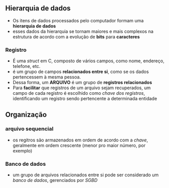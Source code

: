 ## Hierarquia de dados
- Os itens de dados processados pelo computador formam uma **hierarquia de dados**
- esses dados da hierarquia se tornam maiores e mais complexos na estrutura de acordo com a evolução de **bits** para **caracteres**
### Registro
- É uma *struct* em C, composto de vários campos, como nome, endereço, telefone, etc.
- é um grupo de campos **relacionados entre si**, como se os dados pertencessem à mesma pessoa.
- Dessa forma, um **ARQUIVO** é um grupo de **registros relacionados**
- Para **facilitar** que registros de um arquivo sejam recuperados, um campo de cada registro é escolhido como *chave dos registros*, identificando um registro sendo pertencente a determinada entidade
## Organização
### **arquivo sequencial**
- os regitros são armazenados em ordem de acordo com a *chave*, geralmente em ordem crescente (menor pro maior número, por exemplo)
### Banco de dados
- um grupo de arquivos relacionados entre si pode ser considerado um *banco de dados*, gerenciados por *SGBD*
  
